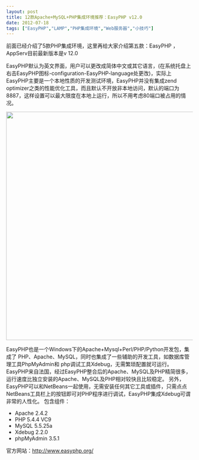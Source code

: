 ```yaml
---
layout: post
title: 12款Apache+MySQL+PHP集成环境推荐：EasyPHP v12.0		
date: 2012-07-18
tags: ["EasyPHP","LAMP","PHP集成环境","Web服务器","小技巧"]
---
```


前面已经介绍了5款PHP集成环境，这里再给大家介绍第五款：EasyPHP ，AppServ目前最新版本是v 12.0

EasyPHP默认为英文界面，用户可以更改成简体中文或其它语言，(在系统托盘上右击EasyPHP图标-configuration-EasyPHP-language处更改)，实际上EasyPHP主要是一个本地性质的开发测试环境，EasyPHP并没有集成zend optimizer之类的性能优化工具，而且默认不开放非本地访问，默认的端口为8887，这样设置可以最大限度在本地上运行，所以不用考虑80端口被占用的情况。

<a href="http://www.saqqdy.com/download/httpwww-saqqdy-comdownload12-apache-mysql-php-integration-environment-recommended-easyphp/attachment/easyphp" rel="attachment wp-att-763"><img class="alignnone size-full wp-image-763" title="easyphp" src="easyphp.gif" alt="" width="770" height="615" /></a>

EasyPHP也是一个Windows下的Apache+Mysql+Perl/PHP/Python开发包，集成了 PHP、Apache、MySQL，同时也集成了一些辅助的开发工具，如数据库管理工具PhpMyAdmin和 php调试工具Xdebug，无需繁琐配置就可运行。EasyPHP来自法国，经过EasyPHP整合后的Apache、MySQL及PHP精简很多，运行速度比独立安装的Apache、MySQL及PHP相对较快且比较稳定。
另外，EasyPHP可以和NetBeans一起使用，无需安装任何其它工具或插件，只需点点NetBeans工具栏上的按钮即可对PHP程序进行调试，EasyPHP集成Xdebug可谓非常的人性化。
包含组件：

* Apache 2.4.2
* PHP 5.4.4 VC9
* MySQL 5.5.25a
* Xdebug 2.2.0
* phpMyAdmin 3.5.1

官方网站：http://www.easyphp.org/		